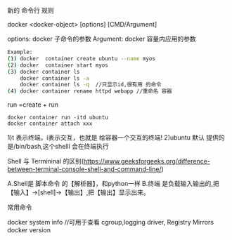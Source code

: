 新的 命令行 规则

docker \<docker-object\> <sub-cmd> [options] [CMD/Argument]

options: docker 子命令的参数
Argument:  docker 容量内应用的参数

```sh
Example:
(1) docker  container create ubuntu --name myos
(2) docker  container start myos
(3) docker container ls
    docker container ls -a
    docker container ls -q  //只显示id,很有用 的命令
(4) docker container rename httpd webapp //重命名 容器

```

run =create + run

    docker container run -itd ubuntu
    docker container attach xxx
1)t 表示终端，i表示交互，也就是 给容器一个交互的终端!
2)ubuntu 默认 提供的是/bin/bash,这个shelll  会在终端执行

Shell 与 Termininal 的区别(https://www.geeksforgeeks.org/difference-between-terminal-console-shell-and-command-line/)

A.Shell是 脚本命令 的【解析器】，和python一样
B.终端 是负载输入输出的,把【输入】->[shell]->【输出】,把【输出】显示出来。

常用命令

docker system info //可用于查看 cgroup,logging driver, Registry Mirrors
docker version
